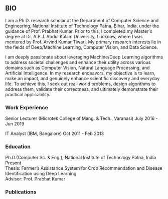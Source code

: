 ## BIO
I am a Ph.D. research scholar at the Department of Computer Science and Engineering, National Institute of Technology Patna, Bihar, India, under the guidance of Prof. Prabhat Kumar. Prior to this, I completed my Master's degree at Dr. A.P.J. Abdul Kalam University, Lucknow, where I was mentored by Prof. Arvind Kumar Tiwari. My primary research interests lie in the fields of Deep/Machine Learning, Computer Vision, and Data Science.

I am deeply passionate about leveraging Machine/Deep Learning algorithms to address societal challenges and enhance their utility across various domains such as Computer Vision, Natural Language Processing, and Artificial Intelligence. In my research endeavors, my objective is to learn, make an impact, and genuinely enhance scientific discovery and everyday life. To achieve this, I seek out real-world problems, design algorithms to address them, validate their correctness, and ultimately demonstrate their practical applicability.


### Work Experience
Senior Lecturer (Microtek College of Mang. & Tech., Varanasi) July 2016 - Jun 2019

IT Analyst (IBM, Bangalore) Oct 2011 - Feb 2013

### Education
Ph.D.(Computer Sc. & Eng.), National Institute of Technology Patna, India Present <br>
Thesis: Farmer’s Assistance System for Crop Recommendation and Disease
Identification using Deep Learning <br>
Advisor: Prof. Prabhat Kumar

### Publications



